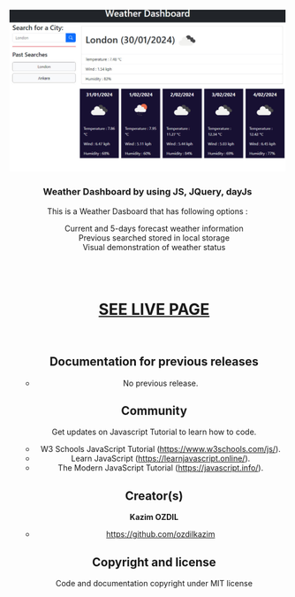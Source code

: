 <p align="center">
  <a href="https://ozdilkazim.github.io/WeatherDashboard">
    <img src="ss.jpg" width=500>
  </a>

  <h3 align="center">Weather Dashboard by using JS, JQuery, dayJs</h3>

  <p align="center">
    This is a Weather Dasboard that has following options :
    <ul align="center" style="list-style-type: none">
      <li>Current and 5-days forecast weather information</li>
      <li>Previous searched stored in local storage</li>
      <li>Visual demonstration of weather status</li>
    <br>
    
  </p>
</p>

<br>

  <h1> <a href="https://ozdilkazim.github.io/WeatherDashboard">SEE LIVE PAGE</a></h1>

<br>

## Documentation for previous releases

- No previous release.

## Community

Get updates on Javascript Tutorial to learn how to code.

- W3 Schools JavaScript Tutorial (https://www.w3schools.com/js/).
- Learn JavaScript (https://learnjavascript.online/).
- The Modern JavaScript Tutorial (https://javascript.info/).

## Creator(s)

**Kazim OZDIL**

- <https://github.com/ozdilkazim>


## Copyright and license

Code and documentation copyright under MIT license